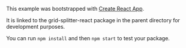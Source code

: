 This example was bootstrapped with [Create React App](https://github.com/facebook/create-react-app).

It is linked to the grid-splitter-react package in the parent directory for development purposes.

You can run `npm install` and then `npm start` to test your package.
